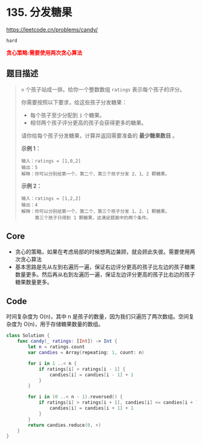 # 135. 分发糖果

https://leetcode.cn/problems/candy/

`hard`

**<font color=red>贪心策略:需要使用两次贪心算法</font>**

## 题目描述

> `n` 个孩子站成一排。给你一个整数数组 `ratings` 表示每个孩子的评分。
>
> 你需要按照以下要求，给这些孩子分发糖果：
>
> - 每个孩子至少分配到 `1` 个糖果。
> - 相邻两个孩子评分更高的孩子会获得更多的糖果。
>
> 请你给每个孩子分发糖果，计算并返回需要准备的 **最少糖果数目** 。
>
>  
>
> **示例 1：**
>
> ```
> 输入：ratings = [1,0,2]
> 输出：5
> 解释：你可以分别给第一个、第二个、第三个孩子分发 2、1、2 颗糖果。
> ```
>
> **示例 2：**
>
> ```
> 输入：ratings = [1,2,2]
> 输出：4
> 解释：你可以分别给第一个、第二个、第三个孩子分发 1、2、1 颗糖果。
>      第三个孩子只得到 1 颗糖果，这满足题面中的两个条件。
> ```



## Core

- 贪心的策略，如果在考虑局部的时候想两边兼顾，就会顾此失彼。需要使用两次贪心算法
- 基本思路是先从左到右遍历一遍，保证右边评分更高的孩子比左边的孩子糖果数量更多。然后再从右到左遍历一遍，保证左边评分更高的孩子比右边的孩子糖果数量更多。

## Code

时间复杂度为 O(n)，其中 n 是孩子的数量，因为我们只遍历了两次数组。空间复杂度为 O(n)，用于存储糖果数量的数组。

```swift
class Solution {
    func candy(_ ratings: [Int]) -> Int {
        let n = ratings.count
        var candies = Array(repeating: 1, count: n)

        for i in 1 ..< n {
            if ratings[i] > ratings[i - 1] {
                candies[i] = candies[i - 1] + 1
            }
        }

        for i in (0 ..< n - 1).reversed() {
            if ratings[i] > ratings[i + 1], candies[i] <= candies[i + 1] {
                candies[i] = candies[i + 1] + 1
            }
        }
        return candies.reduce(0, +)
    }
}
```

